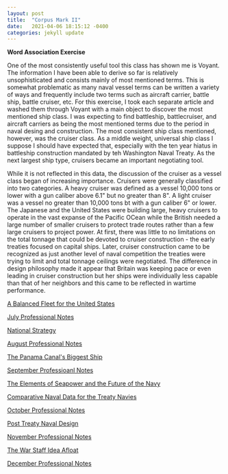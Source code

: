 ```yaml
---
layout: post
title:  "Corpus Mark II"
date:   2021-04-06 18:15:12 -0400
categories: jekyll update
---
```


**Word Association Exercise**

One of the most consistently useful tool this class has shown me is Voyant.  The information I have been able to derive so far is relatively unsophisticated and consists mainly of most mentioned terms.  This is somewhat problematic
as many naval vessel terms can be written a variety of ways and frequently include two terms such as aircraft carrier, battle ship, battle cruiser, etc.  For this exercise, I took each separate article and washed them through
Voyant with a main object to discover the most mentioned ship class.  I was expecting to find battleship, battlecruiser, and aircraft carriers as being the most mentioned terms due to the period in naval desing and construction.
The most consistent ship class mentioned, however, was the cruiser class.  As a middle weight, universal ship class I suppose I should have expected that, especially with the ten year hiatus in battleship
construction mandated by teh Washington Naval Treaty.  As the next largest ship type, cruisers became an important negotiating tool.

While it is not reflected in this data, the discussion of the cruiser as a vessel class began of increasing importance.  Cruisers were generally classified into two categories.  A
heavy cruiser was defined as a vessel 10,000 tons or lower with a gun caliber above 6.1" but no greater than 8".  A light cruiser was a vessel no greater than 10,000 tons bt with a gun caliber
6" or lower.  The Japanese and the United States were building large, heavy cruisers to operate in the vast expanse of the Pacific OCean while the British needed a large number of smaller cruisers
to protect trade routes rather than a few large cruisers to project power.  At first, there was little to no limitations on the total tonnage that could be devoted to cruiser construction - the early treaties
focused on capital ships.  Later, cruiser construction came to be recognized as just another level of naval competition the treaties were trying to limit and total tonnage ceilings were negotiated.  The difference
in design philosophy made it appear that Britain was keeping pace or even leading in cruiser construction but her ships were individually less capable than that of her neighbors
and this came to be reflected in wartime performance.

[A Balanced Fleet for the United States](https://voyant-tools.org/?corpus=8b3fcb180f589ff903a57d28e74dfe52)

[July Professional Notes](https://voyant-tools.org/?corpus=f7ca096904fafe6b861b776c41018954)

[National Strategy](https://voyant-tools.org/?corpus=a49339d8109450258928357c2da86557)

[August Professional Notes](https://voyant-tools.org/?corpus=91a8a7d843a9cc947d712404d297b9f7)

[The Panama Canal's Biggest Ship](https://voyant-tools.org/?corpus=6cedd9bafe87e20aaccab11445dd9bf2)

[September Professioanl Notes](https://voyant-tools.org/?corpus=99746ded233b7944ff76677ecdb08246)

[The Elements of Seapower and the Future of the Navy](https://voyant-tools.org/?corpus=680af977887635adde83e8148fbe0fa2)

[Comparative Naval Data for the Treaty Navies](https://voyant-tools.org/?corpus=879ba3ad235c412c965cbb24c771201f)

[October Professional Notes](https://voyant-tools.org/?corpus=9082cf248d672ed83ff4fcc4d1fd4ce2)

[Post Treaty Naval Design](https://voyant-tools.org/?corpus=5d2bd6767f0de69ba541a72108d7625d)

[November Professional Notes](https://voyant-tools.org/?corpus=77f5a014a34881a20a178ff579191a4a)

[The War Staff Idea Afloat](https://voyant-tools.org/?corpus=413679bece036d105444f6e47fa1df25)

[December Professional Notes](https://voyant-tools.org/?corpus=80e8267aba3430d59a89671283ea44a5)




